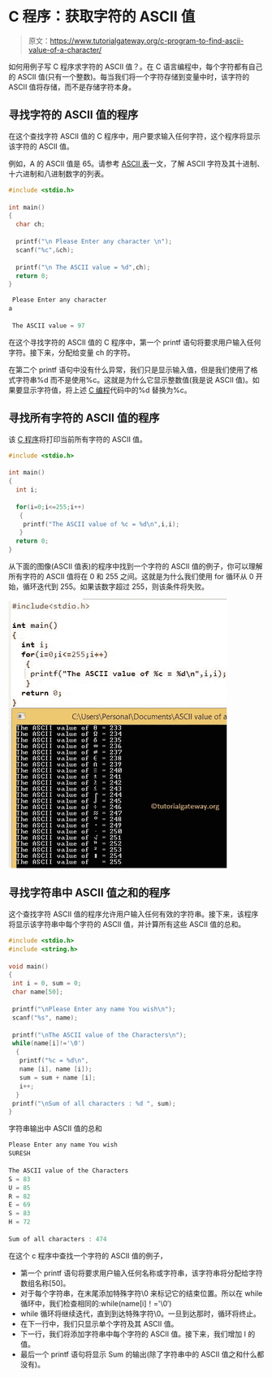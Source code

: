 # C 程序：获取字符的 ASCII 值

> 原文：<https://www.tutorialgateway.org/c-program-to-find-ascii-value-of-a-character/>

如何用例子写 C 程序求字符的 ASCII 值？。在 C 语言编程中，每个字符都有自己的 ASCII 值(只有一个整数)。每当我们将一个字符存储到变量中时，该字符的 ASCII 值将存储，而不是存储字符本身。

## 寻找字符的 ASCII 值的程序

在这个查找字符 ASCII 值的 C 程序中，用户要求输入任何字符，这个程序将显示该字符的 ASCII 值。

例如，A 的 ASCII 值是 65。请参考 [ASCII 表](https://www.tutorialgateway.org/ascii-table/)一文，了解 ASCII 字符及其十进制、十六进制和八进制数字的列表。

```c
#include <stdio.h>

int main()
{
  char ch;

  printf("\n Please Enter any character \n");
  scanf("%c",&ch);

  printf("\n The ASCII value = %d",ch);
  return 0;
}
```

```c
 Please Enter any character 
a

 The ASCII value = 97
```

在这个寻找字符的 ASCII 值的 C 程序中，第一个 printf 语句将要求用户输入任何字符。接下来，分配给变量 ch 的字符。

在第二个 printf 语句中没有什么异常，我们只是显示输入值，但是我们使用了格式字符串%d 而不是使用%c。这就是为什么它显示整数值(我是说 ASCII 值)。如果要显示字符值，将上述 [C 编程](https://www.tutorialgateway.org/c-programming/)代码中的%d 替换为%c。

## 寻找所有字符的 ASCII 值的程序

该 [C 程序](https://www.tutorialgateway.org/c-programming-examples/)将打印当前所有字符的 ASCII 值。

```c
#include <stdio.h>

int main()
{
  int i;

  for(i=0;i<=255;i++)
   {
    printf("The ASCII value of %c = %d\n",i,i);
   }
  return 0;
}
```

从下面的图像(ASCII 值表)的程序中找到一个字符的 ASCII 值的例子，你可以理解所有字符的 ASCII 值将在 0 和 255 之间。这就是为什么我们使用 for 循环从 0 开始，循环迭代到 255。如果该数字超过 255，则该条件将失败。

![C Program to find ASCII Value of a Character 2](img/c6e5e0ce5c4089a71e2c65c2916367e4.png)

## 寻找字符串中 ASCII 值之和的程序

这个查找字符 ASCII 值的程序允许用户输入任何有效的字符串。接下来，该程序将显示该字符串中每个字符的 ASCII 值，并计算所有这些 ASCII 值的总和。

```c
#include <stdio.h> 
#include <string.h> 

void main()
{
 int i = 0, sum = 0;
 char name[50];

 printf("\nPlease Enter any name You wish\n");
 scanf("%s", name);

 printf("\nThe ASCII value of the Characters\n");
 while(name[i]!='\0')
  {
   printf("%c = %d\n",
   name [i], name [i]);
   sum = sum + name [i];
   i++;
  }
 printf("\nSum of all characters : %d ", sum);
}
```

字符串输出中 ASCII 值的总和

```c
Please Enter any name You wish
SURESH

The ASCII value of the Characters
S = 83
U = 85
R = 82
E = 69
S = 83
H = 72

Sum of all characters : 474
```

在这个 c 程序中查找一个字符的 ASCII 值的例子，

*   第一个 printf 语句将要求用户输入任何名称或字符串，该字符串将分配给字符数组名称[50]。
*   对于每个字符串，在末尾添加特殊字符\0 来标记它的结束位置。所以在 while 循环中，我们检查相同的:while(name[i]！='\0′)
*   while 循环将继续迭代，直到到达特殊字符\0。一旦到达那时，循环将终止。
*   在下一行中，我们只显示单个字符及其 ASCII 值。
*   下一行，我们将添加字符串中每个字符的 ASCII 值。接下来，我们增加 I 的值。
*   最后一个 printf 语句将显示 Sum 的输出(除了字符串中的 ASCII 值之和什么都没有)。